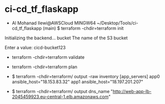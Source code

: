 # ci-cd_tf_flaskapp

- Al Mohanad Ilewi@AWSCloud MINGW64 ~/Desktop/Tools/ci-cd_tf_flaskapp (main)
$ terraform -chdir=terraform init

Initializing the backend...
bucket
  The name of the S3 bucket

  Enter a value: cicd-bucket123

  - terraform -chdir=terraform validate
  - terraform -chdir=terraform plan

- $  terraform -chdir=terraform/ output -raw inventory
  [app_servers]
app0 ansible_host="18.153.83.32"
app1 ansible_host="18.197.201.207"

- $  terraform -chdir=terraform/ output dns_name
  "http://web-app-lb-2045459923.eu-central-1.elb.amazonaws.com"